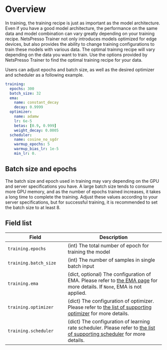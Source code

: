 # Overview

In training, the training recipe is just as important as the model architecture. Even if you have a good model architecture, the performance on the same data and model combination can vary greatly depending on your training recipe. NetsPresso Trainer not only introduces models optimized for edge devices, but also provides the ability to change training configurations to train these models with various data. The optimal training recipe will vary depending on the data you want to train. Use the options provided by NetsPresso Trainer to find the optimal training recipe for your data.

Users can adjust epochs and batch size, as well as the desired optimizer and scheduler as a following example.

```yaml
training:
  epochs: 300
  batch_size: 32 
  ema:
    name: constant_decay
    decay: 0.9999
  optimizer:
    name: adamw
    lr: 6e-5
    betas: [0.9, 0.999]
    weight_decay: 0.0005
  scheduler:
    name: cosine_no_sgdr
    warmup_epochs: 5
    warmup_bias_lr: 1e-5
    min_lr: 0.
```

## Batch size and epochs

The batch size and epoch used in training may vary depending on the GPU and server specifications you have. A large batch size tends to consume more GPU memory, and as the number of epochs trained increases, it takes a long time to complete the training.
Adjust these values according to your server specifications, but for successful training, it is recommended to set the batch size to at least 8.

## Field list

| Field <img width=200/> | Description |
|---|---|
| `training.epochs` | (int) The total number of epoch for training the model |
| `training.batch_size` | (int) The number of samples in single batch input |
| `training.ema` | (dict, optional) The configuration of EMA. Please refer to [the EMA page](./ema.md) for more details. If `None`, EMA is not applied. |
| `training.optimizer` | (dict) The configuration of optimizer. Please refer to [the list of supporting optimizer](./optimizers.md) for more details. |
| `training.scheduler` | (dict) The configuration of learning rate scheduler. Please refer to [the list of supporting scheduler](./schedulers.md) for more details. |